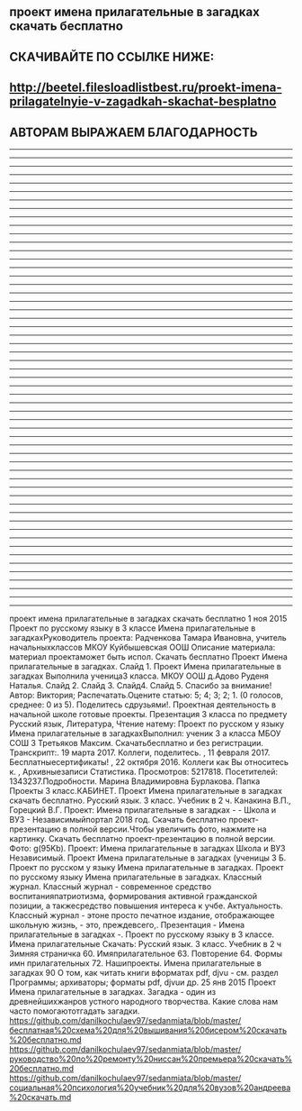 проект имена прилагательные в загадках скачать бесплатно
--------------------------------------------------
СКАЧИВАЙТЕ ПО ССЫЛКЕ НИЖЕ:
--------------------------------------------------
http://beetel.filesloadlistbest.ru/proekt-imena-prilagatelnyie-v-zagadkah-skachat-besplatno
--------------------------------------------------
АВТОРАМ ВЫРАЖАЕМ БЛАГОДАРНОСТЬ
--------------------------------------------------
--------------------------------------------------
--------------------------------------------------
--------------------------------------------------
--------------------------------------------------
--------------------------------------------------
--------------------------------------------------
--------------------------------------------------
--------------------------------------------------
--------------------------------------------------
--------------------------------------------------
--------------------------------------------------
--------------------------------------------------
--------------------------------------------------
--------------------------------------------------
--------------------------------------------------
--------------------------------------------------
--------------------------------------------------
--------------------------------------------------
--------------------------------------------------
--------------------------------------------------
--------------------------------------------------
--------------------------------------------------
--------------------------------------------------
--------------------------------------------------
--------------------------------------------------
--------------------------------------------------
--------------------------------------------------
--------------------------------------------------
--------------------------------------------------
--------------------------------------------------
--------------------------------------------------
--------------------------------------------------
--------------------------------------------------
--------------------------------------------------
--------------------------------------------------
--------------------------------------------------
--------------------------------------------------
--------------------------------------------------
--------------------------------------------------
--------------------------------------------------
--------------------------------------------------
--------------------------------------------------
--------------------------------------------------
--------------------------------------------------
--------------------------------------------------
--------------------------------------------------
--------------------------------------------------
--------------------------------------------------
--------------------------------------------------
--------------------------------------------------
--------------------------------------------------
--------------------------------------------------
--------------------------------------------------
--------------------------------------------------
--------------------------------------------------
проект имена прилагательные в загадках скачать бесплатно 1 ноя 2015  Проект по русскому языку в 3 классе Имена прилагательные в загадкахРуководитель проекта: Радченкова Тамара Ивановна, учитель начальныхклассов МКОУ Куйбышевская ООШ Описание материала: материал проектаможет быть испол. Скачать бесплатно Проект Имена прилагательные в загадках. Слайд 1. Проект Имена прилагательные в загадках Выполнила ученица3 класса. МКОУ ООШ д.Адово Руденя Наталья. Слайд 2. Слайд 3. Слайд4. Слайд 5. Спасибо за внимание! Автор: Виктория; Распечатать.Оцените статью: 5; 4; 3; 2; 1. (0 голосов, среднее: 0 из 5). Поделитесь сдрузьями!. Проектная деятельность в начальной школе готовые проекты. Презентация 3 класса по предмету Русский язык, Литература, Чтение натему: Проект по русском у языку Имена прилагательные в загадкахВыполнил: ученик 3 а класса МБОУ СОШ 3 Третьяков Максим. Скачатьбесплатно и без регистрации.  Транскрипт:. 19 марта 2017. Коллеги, поделитесь. , 11 февраля 2017. Бесплатныесертификаты! , 22 октября 2016. Коллеги как Вы относитесь к. , Архивныезаписи  Статистика. Просмотров: 5217818. Посетителей: 1343237.Подробности. Марина Владимировна Бурлакова. Папка Проекты 3 класс.КАБИНЕТ. Проект Имена прилагательные в загадках скачать бесплатно. Русский язык. 3 класс. Учебник в 2 ч. Канакина В.П., Горецкий В.Г.
Проект: Имена прилагательные в загадках - - Школа и ВУЗ - Независимыйпортал 2018 год.  Скачать бесплатно проект-презентацию в полной версии.Чтобы увеличить фото, нажмите на картинку. Скачать бесплатно проект-презентацию в полной версии. Фото: g(95Kb). Проект: Имена прилагательные в загадках Школа и ВУЗ Независимый. Проект Имена прилагательные в загадках (ученицы 3 Б. Проект по русском у языку Имена прилагательные в загадках. Проект по русскому языку Имена прилагательные в загадках. Классный журнал. Классный журнал - современное средство воспитанияпатриотизма, формирования активной гражданской позиции, а такжесредство повышения интереса к учбе. Актуальность. Классный журнал - этоне просто печатное издание, отображающее школьную жизнь, - это, преждевсего,. Презентация - Имена прилагательные в загадках -. Проект по русскому языку в 3 классе. Имена прилагательные
Скачать: Русский язык. 3 класс. Учебник в 2 ч  Зимняя страничка 60. Имяприлагательное 63. Повторение 64. Формы имн прилагательных 72. Нашипроекты. Имена прилагательные в загадках 90  О том, как читать книги вформатах pdf, djvu - см. раздел Программы; архиваторы; форматы pdf, djvuи др. 25 янв 2015  Проект  Имена прилагательные в загадках. Загадка - один из древнейшихжанров устного народного творчества. Какие слова нам часто помогаютотгадать загадки.
https://github.com/danilkochulaev97/sedanmiata/blob/master/бесплатная%20схема%20для%20вышивания%20бисером%20скачать%20бесплатно.md
https://github.com/danilkochulaev97/sedanmiata/blob/master/руководство%20по%20ремонту%20ниссан%20премьера%20скачать%20бесплатно.md
https://github.com/danilkochulaev97/sedanmiata/blob/master/социальная%20психология%20учебник%20для%20вузов%20андреева%20скачать.md